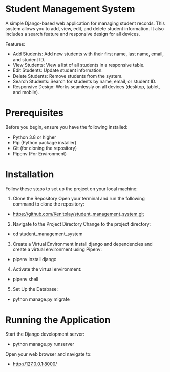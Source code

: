 # Student Management System

A simple Django-based web application for managing student records. This system allows you to add, view, edit, and delete student information. It also includes a search feature and responsive design for all devices.

Features:
- Add Students: Add new students with their first name, last name, email, and student ID.
- View Students: View a list of all students in a responsive table.
- Edit Students: Update student information.
- Delete Students: Remove students from the system.
- Search Students: Search for students by name, email, or student ID.
- Responsive Design: Works seamlessly on all devices (desktop, tablet, and mobile).


# Prerequisites

Before you begin, ensure you have the following installed:
- Python 3.8 or higher
- Pip (Python package installer)
- Git (for cloning the repository)
- Pipenv (For Environment)

# Installation

Follow these steps to set up the project on your local machine:

1. Clone the Repository
Open your terminal and run the following command to clone the repository:
- https://github.com/Kenitplay/student_management_system.git

2. Navigate to the Project Directory
Change to the project directory:
- cd student_management_system

3. Create a Virtual Environment
Install django and dependencies and create a virtual environment using Pipenv:
- pipenv install django

4. Activate the virtual environment:
- pipenv shell

5. Set Up the Database:
- python manage.py migrate


# Running the Application

Start the Django development server:
- python manage.py runserver

Open your web browser and navigate to:
- http://127.0.0.1:8000/


